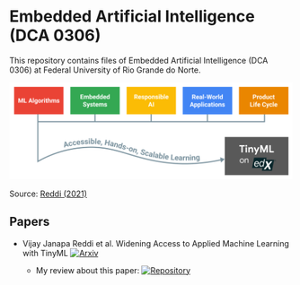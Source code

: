 # Embedded Artificial Intelligence (DCA 0306)
This repository contains files of Embedded Artificial Intelligence (DCA 0306) at Federal University of Rio Grande do Norte.

<center><img width="800" src="images/Reddi.png"></center>

Source: [Reddi (2021)](https://arxiv.org/pdf/2106.04008.pdf)

## Papers

- Vijay Janapa Reddi et al. Widening Access to Applied Machine Learning with TinyML [![Arxiv](https://img.shields.io/badge/paper-arxiv-red)](https://arxiv.org/pdf/2106.04008.pdf)

    - My review about this paper: [![Repository](https://img.shields.io/badge/-Repo-191A1B?style=flat-square&logo=github)](https://github.com/Morsinaldo/embedded_artificial_intelligence/tree/main/summaries/Widening%20Access%20to%20Applied%20Machine%20Learning%20with%20TinyML)